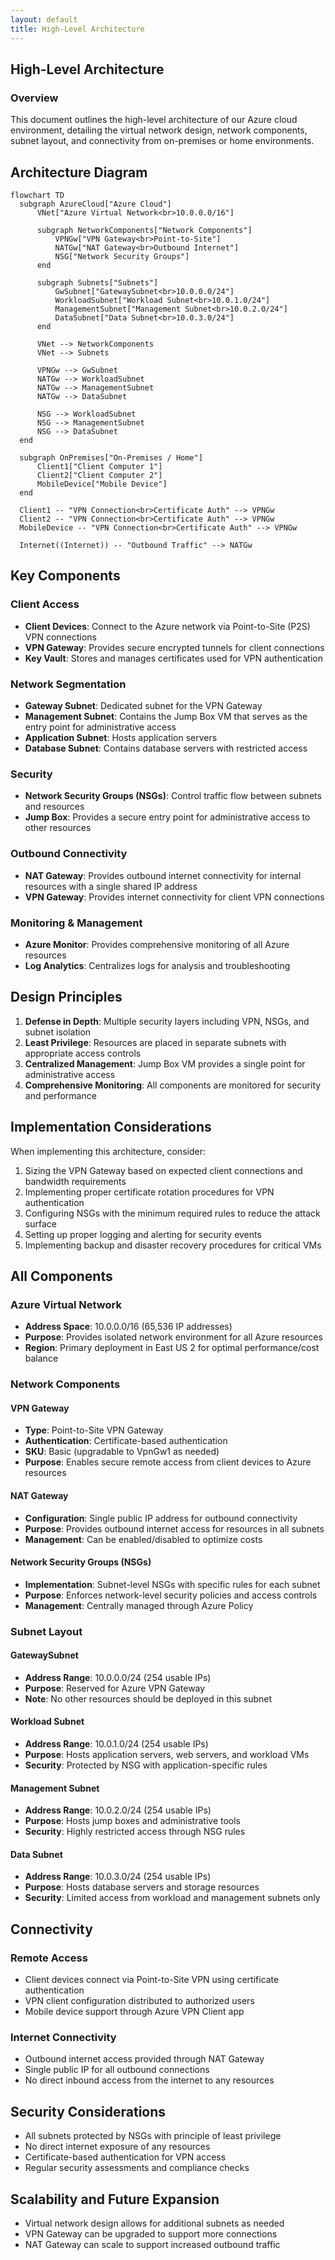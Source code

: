 ```yaml
---
layout: default
title: High-Level Architecture
---
```


## High-Level Architecture

### Overview
This document outlines the high-level architecture of our Azure cloud environment, detailing the virtual network design, network components, subnet layout, and connectivity from on-premises or home environments.

## Architecture Diagram

```mermaid
flowchart TD
  subgraph AzureCloud["Azure Cloud"]
      VNet["Azure Virtual Network<br>10.0.0.0/16"]
      
      subgraph NetworkComponents["Network Components"]
          VPNGw["VPN Gateway<br>Point-to-Site"]
          NATGw["NAT Gateway<br>Outbound Internet"]
          NSG["Network Security Groups"]
      end
      
      subgraph Subnets["Subnets"]
          GwSubnet["GatewaySubnet<br>10.0.0.0/24"]
          WorkloadSubnet["Workload Subnet<br>10.0.1.0/24"]
          ManagementSubnet["Management Subnet<br>10.0.2.0/24"]
          DataSubnet["Data Subnet<br>10.0.3.0/24"]
      end
      
      VNet --> NetworkComponents
      VNet --> Subnets
      
      VPNGw --> GwSubnet
      NATGw --> WorkloadSubnet
      NATGw --> ManagementSubnet
      NATGw --> DataSubnet
      
      NSG --> WorkloadSubnet
      NSG --> ManagementSubnet
      NSG --> DataSubnet
  end
  
  subgraph OnPremises["On-Premises / Home"]
      Client1["Client Computer 1"]
      Client2["Client Computer 2"]
      MobileDevice["Mobile Device"]
  end
  
  Client1 -- "VPN Connection<br>Certificate Auth" --> VPNGw
  Client2 -- "VPN Connection<br>Certificate Auth" --> VPNGw
  MobileDevice -- "VPN Connection<br>Certificate Auth" --> VPNGw
  
  Internet((Internet)) -- "Outbound Traffic" --> NATGw
```

## Key Components

### Client Access
- **Client Devices**: Connect to the Azure network via Point-to-Site (P2S) VPN connections
- **VPN Gateway**: Provides secure encrypted tunnels for client connections
- **Key Vault**: Stores and manages certificates used for VPN authentication

### Network Segmentation
- **Gateway Subnet**: Dedicated subnet for the VPN Gateway
- **Management Subnet**: Contains the Jump Box VM that serves as the entry point for administrative access
- **Application Subnet**: Hosts application servers
- **Database Subnet**: Contains database servers with restricted access

### Security
- **Network Security Groups (NSGs)**: Control traffic flow between subnets and resources
- **Jump Box**: Provides a secure entry point for administrative access to other resources

### Outbound Connectivity
- **NAT Gateway**: Provides outbound internet connectivity for internal resources with a single shared IP address
- **VPN Gateway**: Provides internet connectivity for client VPN connections

### Monitoring & Management
- **Azure Monitor**: Provides comprehensive monitoring of all Azure resources
- **Log Analytics**: Centralizes logs for analysis and troubleshooting

## Design Principles

1. **Defense in Depth**: Multiple security layers including VPN, NSGs, and subnet isolation
2. **Least Privilege**: Resources are placed in separate subnets with appropriate access controls
3. **Centralized Management**: Jump Box VM provides a single point for administrative access
4. **Comprehensive Monitoring**: All components are monitored for security and performance

## Implementation Considerations

When implementing this architecture, consider:

1. Sizing the VPN Gateway based on expected client connections and bandwidth requirements
2. Implementing proper certificate rotation procedures for VPN authentication
3. Configuring NSGs with the minimum required rules to reduce the attack surface
4. Setting up proper logging and alerting for security events
5. Implementing backup and disaster recovery procedures for critical VMs

## All Components

### Azure Virtual Network
- **Address Space**: 10.0.0.0/16 (65,536 IP addresses)
- **Purpose**: Provides isolated network environment for all Azure resources
- **Region**: Primary deployment in East US 2 for optimal performance/cost balance

### Network Components

#### VPN Gateway
- **Type**: Point-to-Site VPN Gateway
- **Authentication**: Certificate-based authentication
- **SKU**: Basic (upgradable to VpnGw1 as needed)
- **Purpose**: Enables secure remote access from client devices to Azure resources

#### NAT Gateway
- **Configuration**: Single public IP address for outbound connectivity
- **Purpose**: Provides outbound internet access for resources in all subnets
- **Management**: Can be enabled/disabled to optimize costs

#### Network Security Groups (NSGs)
- **Implementation**: Subnet-level NSGs with specific rules for each subnet
- **Purpose**: Enforces network-level security policies and access controls
- **Management**: Centrally managed through Azure Policy

### Subnet Layout

#### GatewaySubnet
- **Address Range**: 10.0.0.0/24 (254 usable IPs)
- **Purpose**: Reserved for Azure VPN Gateway
- **Note**: No other resources should be deployed in this subnet

#### Workload Subnet
- **Address Range**: 10.0.1.0/24 (254 usable IPs)
- **Purpose**: Hosts application servers, web servers, and workload VMs
- **Security**: Protected by NSG with application-specific rules

#### Management Subnet
- **Address Range**: 10.0.2.0/24 (254 usable IPs)
- **Purpose**: Hosts jump boxes and administrative tools
- **Security**: Highly restricted access through NSG rules

#### Data Subnet
- **Address Range**: 10.0.3.0/24 (254 usable IPs)
- **Purpose**: Hosts database servers and storage resources
- **Security**: Limited access from workload and management subnets only

## Connectivity

### Remote Access
- Client devices connect via Point-to-Site VPN using certificate authentication
- VPN client configuration distributed to authorized users
- Mobile device support through Azure VPN Client app

### Internet Connectivity
- Outbound internet access provided through NAT Gateway
- Single public IP for all outbound connections
- No direct inbound access from the internet to any resources

## Security Considerations
- All subnets protected by NSGs with principle of least privilege
- No direct internet exposure of any resources
- Certificate-based authentication for VPN access
- Regular security assessments and compliance checks

## Scalability and Future Expansion
- Virtual network design allows for additional subnets as needed
- VPN Gateway can be upgraded to support more connections
- NAT Gateway can scale to support increased outbound traffic
